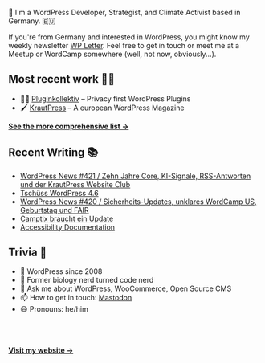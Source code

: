 👋 I'm a WordPress Developer, Strategist, and Climate Activist based in Germany. 🇪🇺

If you're from Germany and interested in WordPress, you might know my weekly newsletter [WP Letter](https://wpletter.de/). Feel free to get in touch or meet me at a Meetup or WordCamp somewhere (well, not now, obviously...).


## Most recent work 👷‍♂️

- 👨‍💻 [Pluginkollektiv](https://github.com/pluginkollektiv) – Privacy first WordPress Plugins
- 🖌️ [KrautPress](https://kraut.press) – A european WordPress Magazine

**[See the more comprehensive list &rarr;](https://simonkraft.com/what-i-do)**


## Recent Writing 📚

<!-- BLOG-POST-LIST:START -->
- [WordPress News #421 / Zehn Jahre Core, KI-Signale, RSS-Antworten und der KrautPress Website Club](https://feed.kraut.press/link/14399/17066009/421)
- [Tschüss WordPress 4.6](https://www.wppodcast.de/podcast/tschuess-wordpress-4-6/)
- [WordPress News #420 / Sicherheits-Updates, unklares WordCamp US, Geburtstag und FAIR](https://feed.kraut.press/link/14399/17061543/420)
- [Camptix braucht ein Update](https://www.wppodcast.de/podcast/camptix-braucht-ein-update/)
- [Accessibility Documentation](https://feed.kraut.press/link/23937/17053405/accessibility-documentation)
<!-- BLOG-POST-LIST:END -->


## Trivia 🤪

- 👴 WordPress since 2008
- 🌱 Former biology nerd turned code nerd
- 💬 Ask me about WordPress, WooCommerce, Open Source CMS
- 📫 How to get in touch: [Mastodon](https://dewp.space/@simon)
- 😄 Pronouns: he/him

<br/><br/><br/>
**[Visit my website &rarr;](https://simonkraft.com/hi)**